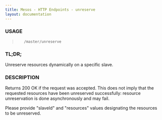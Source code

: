 ```yaml
---
title: Mesos - HTTP Endpoints - unreserve
layout: documentation
---
```

<!--- This is an automatically generated file. DO NOT EDIT! --->

### USAGE ###
>        /master/unreserve

### TL;DR; ###
Unreserve resources dynamically on a specific slave.

### DESCRIPTION ###
Returns 200 OK if the request was accepted. This does not
imply that the requested resources have been unreserved successfully:
resource unreservation is done asynchronously and may fail.

Please provide "slaveId" and "resources" values designating
the resources to be unreserved.
